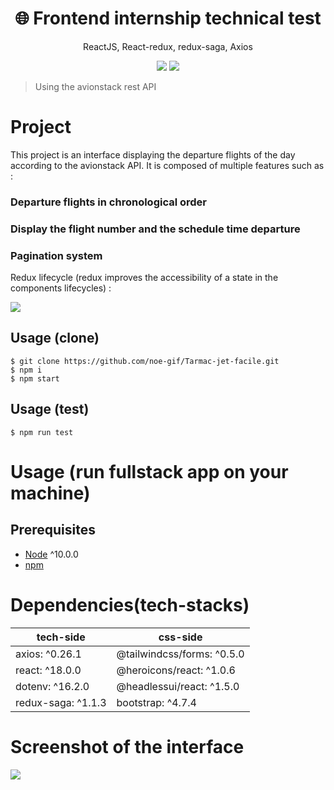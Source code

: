<h1 align="center">
🌐 Frontend internship technical test
</h1>
<p align="center">
ReactJS, React-redux, redux-saga, Axios
</p>

<p align="center">
      <img src="https://travis-ci.com/amazingandyyy/mern.svg?branch=master" />
      <img src="https://circleci.com/gh/amazingandyyy/mern.svg?style=svg" />
</p>

> Using the avionstack rest API

# Project
This project is an interface displaying the departure flights of the day according to the avionstack API.
It is composed of multiple features such as :
### Departure flights in chronological order
### Display the flight number and the schedule time departure
### Pagination system

Redux lifecycle (redux improves the accessibility of a state in the components lifecycles) :

<img src="https://cdn.discordapp.com/attachments/965224699367927808/965746656052138085/redux-lifecycle.png" />

## Usage (clone)
```terminal
$ git clone https://github.com/noe-gif/Tarmac-jet-facile.git
$ npm i
$ npm start
```

## Usage (test)
```terminal
$ npm run test
```

# Usage (run fullstack app on your machine)

## Prerequisites
- [Node](https://nodejs.org/en/download/) ^10.0.0
- [npm](https://nodejs.org/en/download/package-manager/)


# Dependencies(tech-stacks)
tech-side | css-side
--- | ---
axios: ^0.26.1 | @tailwindcss/forms: ^0.5.0
react: ^18.0.0 | @heroicons/react: ^1.0.6
dotenv: ^16.2.0 | @headlessui/react: ^1.5.0
redux-saga: ^1.1.3 | bootstrap: ^4.7.4


# Screenshot of the interface

<img src="https://cdn.discordapp.com/attachments/965224699367927808/966472886317629530/unknown.png" />
